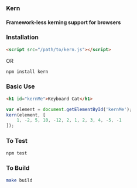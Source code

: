 ### Kern
#### Framework-less kerning support for browsers

### Installation
```html
<script src="/path/to/kern.js"></script>
```

OR

```bash
npm install kern
```

### Basic Use
```html
<h1 id="kernMe">Keyboard Cat</h1>
```

```js
var element = document.getElementById('kernMe');
kern(element, [
    1, -2, 5, 10, -12, 2, 1, 2, 3, 4, -5, -1
]);
```

### To Test
```bash
npm test
```

### To Build
```bash
make build
```